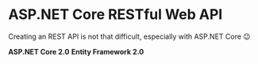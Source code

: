 # ASP.NET Core RESTful Web API

Creating an REST API is not that difficult, especially with ASP.NET Core :wink:

**ASP.NET Core 2.0**
**Entity Framework 2.0**

